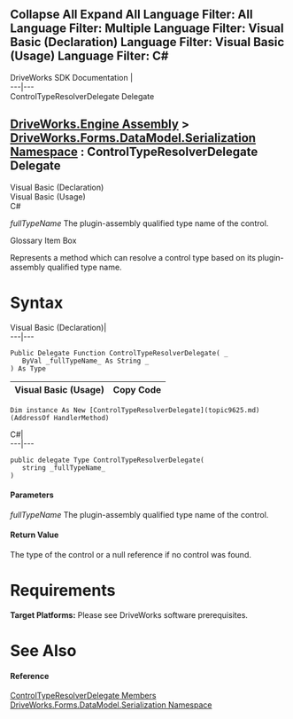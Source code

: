 Collapse All Expand All Language Filter: All  Language Filter: Multiple  Language Filter: Visual Basic (Declaration) Language Filter: Visual Basic (Usage) Language Filter: C#  
---  
DriveWorks SDK Documentation  |   
---|---  
ControlTypeResolverDelegate Delegate   
  
[DriveWorks.Engine Assembly](topic2156.md) > [DriveWorks.Forms.DataModel.Serialization Namespace](topic9591.md) : ControlTypeResolverDelegate Delegate  
---  
  
Visual Basic (Declaration)    
Visual Basic (Usage)    
C# 

_fullTypeName_
    The plugin-assembly qualified type name of the control.

Glossary Item Box

Represents a method which can resolve a control type based on its plugin-assembly qualified type name. 

# Syntax

Visual Basic (Declaration)|   
---|---  
      
    
    Public Delegate Function ControlTypeResolverDelegate( _
       ByVal _fullTypeName_ As String _
    ) As Type  
  
Visual Basic (Usage)| Copy Code  
---|---  
      
    
    Dim instance As New [ControlTypeResolverDelegate](topic9625.md)(AddressOf HandlerMethod)  
  
C#|   
---|---  
      
    
    public delegate Type ControlTypeResolverDelegate( 
       string _fullTypeName_
    )  
  
#### Parameters

 _fullTypeName_
    The plugin-assembly qualified type name of the control.

#### Return Value

The type of the control or a null reference if no control was found.

# Requirements

**Target Platforms:** Please see DriveWorks software prerequisites.

# See Also

#### Reference

[ControlTypeResolverDelegate Members](topic9625.md)   
[DriveWorks.Forms.DataModel.Serialization Namespace](topic9591.md)


